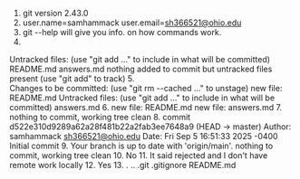 1.  git version 2.43.0
2.  user.name=samhammack
    user.email=sh366521@ohio.edu
3.  git --help will give you info. on how commands work.
4.  
Untracked files:
  (use "git add <file>..." to include in what will be committed)
	README.md
	answers.md
nothing added to commit but untracked files present (use "git add" to track)
5.  
Changes to be committed:
  (use "git rm --cached <file>..." to unstage)
	new file:   README.md
Untracked files:
  (use "git add <file>..." to include in what will be committed)
	answers.md
6.  new file:   README.md
	new file:   answers.md
7.  nothing to commit, working tree clean
8.  commit d522e310d9289a62a28f481b22a2fab3ee7648a9 (HEAD -> master)
Author: samhammack <sh366521@ohio.edu>
Date:   Fri Sep 5 16:51:33 2025 -0400
    Initial commit
9.  Your branch is up to date with 'origin/main'.
nothing to commit, working tree clean
10. No
11. It said rejected and I don't have remote work locally
12. Yes
13. .  ..  .git  .gitignore  README.md
